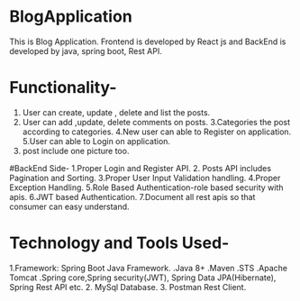 
# BlogApplication
 This is Blog Application. Frontend is developed by React js and BackEnd is developed by java, spring boot, Rest API.
 
 # Functionality-
 1. User can create, update , delete and list the posts.
 2. User can add ,update, delete comments on posts.
 3.Categories the post according to categories.
 4.New user can able to Register on application.
 5.User can able to Login on application.
 6. post include one picture too.
 
 #BackEnd Side-
 1.Proper Login and Register API.
 2. Posts API includes Pagination and Sorting.
 3.Proper User Input Validation handling.
 4.Proper Exception Handling.
 5.Role Based Authentication-role based security with apis.
 6.JWT based Authentication.
 7.Document all rest apis so that consumer can easy understand.
 
# Technology and Tools Used-
1.Framework: Spring Boot Java Framework.
  .Java 8+
  .Maven
  .STS
  .Apache Tomcat
  .Spring core,Spring security(JWT), Spring Data JPA(Hibernate), Spring Rest API etc.
2. MySql Database.
3. Postman Rest Client.




